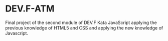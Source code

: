 # DEV.F-ATM
Final project of the second module of DEV.F Kata JavaScript applying the previous knowledge of HTML5 and CSS and applying the new knowledge of Javascript.
